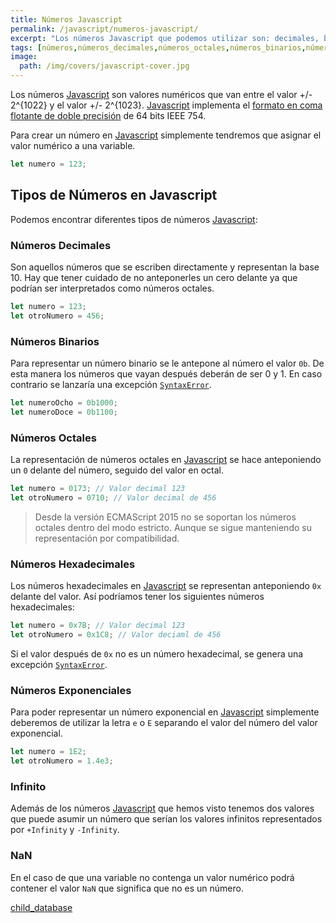 ```yaml
---
title: Números Javascript
permalink: /javascript/numeros-javascript/
excerpt: "Los números Javascript que podemos utilizar son: decimales, binarios, octales, hexadeciamles y exponenciales. Además tenemos los valores adicionales +Inifinity, -Infinity y NaN."
tags: [números,números_decimales,números_octales,números_binarios,números_hexadecimales,números_exponenciales,nan,infinity]
image:
  path: /img/covers/javascript-cover.jpg
---
```


Los números [Javascript](https://www.manualweb.net/javascript/) son valores numéricos que van entre el valor +/- 2^{1022} y el valor +/- 2^{1023}.  [Javascript](https://www.manualweb.net/javascript/) implementa el [formato en coma flotante de doble precisión](https://es.wikipedia.org/wiki/Formato_en_coma_flotante_de_doble_precisi%C3%B3n) de 64 bits IEEE 754.


Para crear un número en [Javascript](https://www.manualweb.net/javascript/) simplemente tendremos que asignar el valor numérico a una variable.


```javascript
let numero = 123;
```


## Tipos de Números en Javascript


Podemos encontrar diferentes tipos de números [Javascript](https://www.manualweb.net/javascript/):


### Números Decimales


Son aquellos números que se escriben directamente y representan la base 10. Hay que tener cuidado de no anteponerles un cero delante ya que podrían ser interpretados como números octales.


```javascript
let numero = 123;
let otroNumero = 456;
```


### Números Binarios


Para representar un número binario se le antepone al número el valor `0b`. De esta manera los números que vayan después deberán de ser 0 y 1. En caso contrario se lanzaría una excepción [`SyntaxError`](https://www.w3api.com/Javascript/SyntaxError/).


```javascript
let numeroOcho = 0b1000;
let numeroDoce = 0b1100;
```


### Números Octales


La representación de números octales en [Javascript](https://www.manualweb.net/javascript/) se hace anteponiendo un `0` delante del número, seguido del valor en octal.


```javascript
let numero = 0173; // Valor decimal 123
let otroNumero = 0710; // Valor decimal de 456
```


> Desde la versión ECMAScript 2015 no se soportan los números octales dentro del modo estricto. Aunque se sigue manteniendo su representación por compatibilidad.


### Números Hexadecimales


Los números hexadecimales en [Javascript](https://www.manualweb.net/javascript/) se representan anteponiendo `0x` delante del valor. Así podríamos tener los siguientes números hexadecimales:


```javascript
let numero = 0x7B; // Valor decimal 123
let otroNumero = 0x1C8; // Valor deciaml de 456
```


Si el valor después de `0x` no es un número hexadecimal, se genera una excepción [`SyntaxError`](https://www.w3api.com/Javascript/SyntaxError/).


### Números Exponenciales


Para poder representar un número exponencial en [Javascript](https://www.manualweb.net/javascript/) simplemente deberemos de utilizar la letra `e` o `E` separando el valor del número del valor exponencial.


```javascript
let numero = 1E2;
let otroNumero = 1.4e3;
```


### Infinito


Además de los números [Javascript](https://www.manualweb.net/javascript/) que hemos visto tenemos dos valores que puede asumir un número que serían los valores infinitos representados por `+Infinity` y `-Infinity`.


### NaN


En el caso de que una variable no contenga un valor numérico podrá contener el valor `NaN` que significa que no es un número.


[child_database](d15f9ca2-e7ae-44d6-9355-c8a2f3c343f1)

